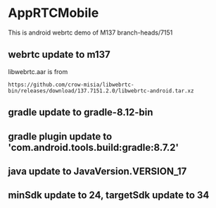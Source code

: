 # AppRTCMobile
This is android webrtc demo of M137 branch-heads/7151
## webrtc update to m137
libwebrtc.aar is from
```
https://github.com/crow-misia/libwebrtc-bin/releases/download/137.7151.2.0/libwebrtc-android.tar.xz
```
## gradle update to gradle-8.12-bin
## gradle plugin update to 'com.android.tools.build:gradle:8.7.2'
## java update to JavaVersion.VERSION_17
## minSdk update to 24, targetSdk update to 34
